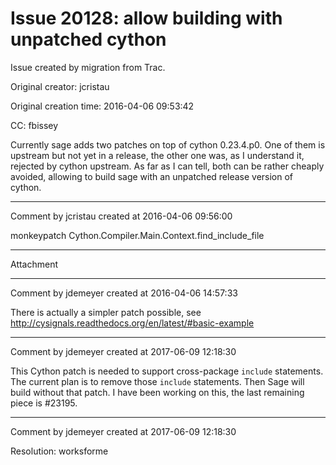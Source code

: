 # Issue 20128: allow building with unpatched cython

Issue created by migration from Trac.

Original creator: jcristau

Original creation time: 2016-04-06 09:53:42

CC:  fbissey

Currently sage adds two patches on top of cython 0.23.4.p0.  One of them is upstream but not yet in a release, the other one was, as I understand it, rejected by cython upstream.
As far as I can tell, both can be rather cheaply avoided, allowing to build sage with an unpatched release version of cython.


---

Comment by jcristau created at 2016-04-06 09:56:00

monkeypatch Cython.Compiler.Main.Context.find_include_file


---

Attachment


---

Comment by jdemeyer created at 2016-04-06 14:57:33

There is actually a simpler patch possible, see http://cysignals.readthedocs.org/en/latest/#basic-example


---

Comment by jdemeyer created at 2017-06-09 12:18:30

This Cython patch is needed to support cross-package `include` statements. The current plan is to remove those `include` statements. Then Sage will build without that patch. I have been working on this, the last remaining piece is #23195.


---

Comment by jdemeyer created at 2017-06-09 12:18:30

Resolution: worksforme
